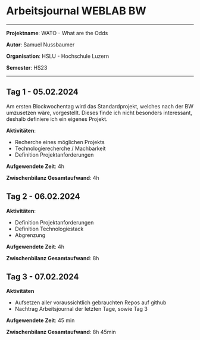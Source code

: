 # Arbeitsjournal WEBLAB BW
___
**Projektname**: WATO - What are the Odds

**Autor**: Samuel Nussbaumer

**Organisation**: HSLU - Hochschule Luzern

**Semester**: HS23
___

## Tag 1 - 05.02.2024
Am ersten Blockwochentag wird das Standardprojekt, welches nach der BW umzusetzen
wäre, vorgestellt. Dieses finde ich nicht besonders interessant, deshalb definiere
ich ein eigenes Projekt.

**Aktivitäten**:
- Recherche eines möglichen Projekts
- Technologierecherche / Machbarkeit
- Definition Projektanforderungen

**Aufgewendete Zeit**: 4h

**Zwischenbilanz Gesamtaufwand**: 4h

## Tag 2 - 06.02.2024
**Aktivitäten**:
- Definition Projektanforderungen
- Definition Technologiestack
- Abgrenzung

**Aufgewendete Zeit**: 4h

**Zwischenbilanz Gesamtaufwand**: 8h

## Tag 3 - 07.02.2024
**Aktivitäten**
- Aufsetzen aller voraussichtlich gebrauchten Repos auf github
- Nachtrag Arbeitsjournal der letzten Tage, sowie Tag 3

**Aufgewendete Zeit**: 45 min

**Zwischenbilanz Gesamtaufwand**: 8h 45min
